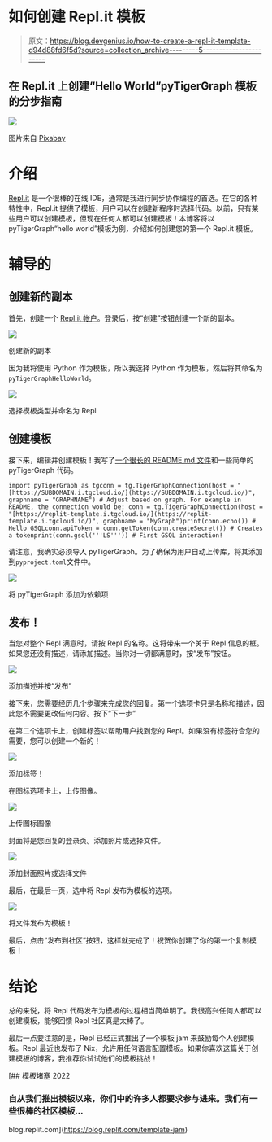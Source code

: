 # 如何创建 Repl.it 模板

> 原文：<https://blog.devgenius.io/how-to-create-a-repl-it-template-d94d88fd6f5d?source=collection_archive---------5----------------------->

## 在 Repl.it 上创建“Hello World”pyTigerGraph 模板的分步指南

![](img/795f1b033560346e70ee300c1da05290.png)

图片来自 [Pixabay](https://pixabay.com/illustrations/idea-empty-paper-pen-light-bulb-1876659/)

# 介绍

[Repl.it](https://replit.com/) 是一个很棒的在线 IDE，通常是我进行同步协作编程的首选。在它的各种特性中，Repl.it 提供了模板，用户可以在创建新程序时选择代码。以前，只有某些用户可以创建模板，但现在任何人都可以创建模板！本博客将以 pyTigerGraph“hello world”模板为例，介绍如何创建您的第一个 Repl.it 模板。

# 辅导的

## 创建新的副本

首先，创建一个 [Repl.it 帐户](https://replit.com/)。登录后，按“创建”按钮创建一个新的副本。

![](img/59574468e1f4b235eb1783d7664800cb.png)

创建新的副本

因为我将使用 Python 作为模板，所以我选择 Python 作为模板，然后将其命名为`pyTigerGraphHelloWorld`。

![](img/afffac5c42f184fcf0f44627c87b242e.png)

选择模板类型并命名为 Repl

## 创建模板

接下来，编辑并创建模板！我写了[一个很长的 README.md 文件](https://replit.com/@GenericP3rson/pyTigerGraphHelloWorld#README.md)和一些简单的 pyTigerGraph 代码。

```
import pyTigerGraph as tgconn = tg.TigerGraphConnection(host = "[https://SUBDOMAIN.i.tgcloud.io/](https://SUBDOMAIN.i.tgcloud.io/)", graphname = "GRAPHNAME") # Adjust based on graph. For example in README, the connection would be: conn = tg.TigerGraphConnection(host = "[https://replit-template.i.tgcloud.io/](https://replit-template.i.tgcloud.io/)", graphname = "MyGraph")print(conn.echo()) # Hello GSQLconn.apiToken = conn.getToken(conn.createSecret()) # Creates a tokenprint(conn.gsql('''LS''')) # First GSQL interaction!
```

请注意，我确实必须导入 pyTigerGraph。为了确保为用户自动上传库，将其添加到`pyproject.toml`文件中。

![](img/5b9eb93d8344c8eb0fefb711e714fa8d.png)

将 pyTigerGraph 添加为依赖项

## 发布！

当您对整个 Repl 满意时，请按 Repl 的名称。这将带来一个关于 Repl 信息的框。如果您还没有描述，请添加描述。当你对一切都满意时，按“发布”按钮。

![](img/ec66c55f05dce7e9b8c9b27974e8e7e5.png)

添加描述并按“发布”

接下来，您需要经历几个步骤来完成您的回复。第一个选项卡只是名称和描述，因此您不需要更改任何内容。按下“下一步”

在第二个选项卡上，创建标签以帮助用户找到您的 Repl。如果没有标签符合您的需要，您可以创建一个新的！

![](img/e2e17dc779acbfa148f71a8f2e27c6dd.png)

添加标签！

在图标选项卡上，上传图像。

![](img/b74ca15a834fe19c5155b8fa71ee7feb.png)

上传图标图像

封面将是您回复的登录页。添加照片或选择文件。

![](img/f95281546726df45024a8f24b0f9936d.png)

添加封面照片或选择文件

最后，在最后一页，选中将 Repl 发布为模板的选项。

![](img/524084cda6e062192d14e5f46be72e8e.png)

将文件发布为模板！

最后，点击“发布到社区”按钮，这样就完成了！祝贺你创建了你的第一个复制模板！

# 结论

总的来说，将 Repl 代码发布为模板的过程相当简单明了。我很高兴任何人都可以创建模板，能够回馈 Repl 社区真是太棒了。

最后一点要注意的是，Repl 已经正式推出了一个模板 jam 来鼓励每个人创建模板。Repl 最近也发布了 Nix，允许用任何语言配置模板。如果你喜欢这篇关于创建模板的博客，我推荐你试试他们的模板挑战！

[](https://blog.replit.com/template-jam) [## 模板堵塞 2022

### 自从我们推出模板以来，你们中的许多人都要求参与进来。我们有一些很棒的社区模板…

blog.replit.com](https://blog.replit.com/template-jam)